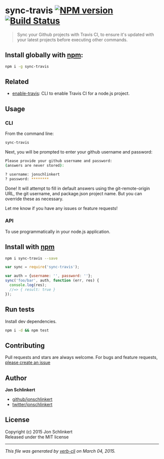 # sync-travis [![NPM version](https://badge.fury.io/js/sync-travis.svg)](http://badge.fury.io/js/sync-travis)  [![Build Status](https://travis-ci.org/jonschlinkert/sync-travis.svg)](https://travis-ci.org/jonschlinkert/sync-travis) 

> Sync your Github projects with Travis CI, to ensure it's updated with your latest projects before executing other commands.

## Install globally with [npm](npmjs.org):

```bash
npm i -g sync-travis
```

## Related
* [enable-travis](https://github.com/jonschlinkert/enable-travis): CLI to enable Travis CI for a node.js project.

## Usage

### CLI

From the command line:

```bash
sync-travis
```

Next, you will be prompted to enter your github username and password:

```bash
Please provide your github username and password:
(answers are never stored):

? username: jonschlinkert
? password: ********
```

Done! It will attempt to fill in default answers using the git-remote-origin URL, the git username, and package.json project name. But you can override these as necessary.

Let me know if you have any issues or feature requests!

### API

To use programmatically in your node.js application.

## Install with [npm](npmjs.org)

```bash
npm i sync-travis --save
```

```js
var sync = require('sync-travis');

var auth = {username: '', password: ''};
sync('foo/bar', auth, function (err, res) {
  console.log(res);
  //=> { result: true }
});
```

## Run tests
Install dev dependencies.

```bash
npm i -d && npm test
```


## Contributing
Pull requests and stars are always welcome. For bugs and feature requests, [please create an issue](https://github.com/jonschlinkert/sync-travis/issues)


## Author

**Jon Schlinkert**
 
+ [github/jonschlinkert](https://github.com/jonschlinkert)
+ [twitter/jonschlinkert](http://twitter.com/jonschlinkert) 

## License
Copyright (c) 2015 Jon Schlinkert  
Released under the MIT license

***

_This file was generated by [verb-cli](https://github.com/assemble/verb-cli) on March 04, 2015._

[enable-travis]: https://github.com/jonschlinkert/enable-travis
